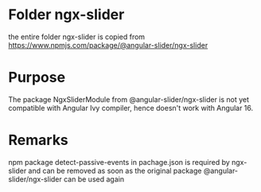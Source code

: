 # Folder ngx-slider 
 the entire folder ngx-slider is copied from https://www.npmjs.com/package/@angular-slider/ngx-slider

 # Purpose
 The package NgxSliderModule from @angular-slider/ngx-slider is not yet compatible with Angular Ivy compiler, hence doesn't work with Angular 16.
 
 # Remarks
 npm package detect-passive-events in pachage.json is required by ngx-slider and can be removed as soon as the original package @angular-slider/ngx-slider can be used again